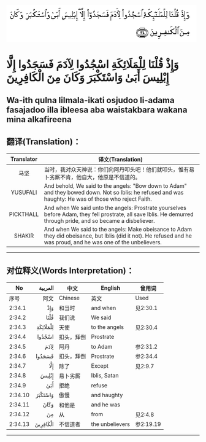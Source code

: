 ![002:034](images/002_034.gif)

#  وَإِذْ قُلْنَا لِلْمَلَائِكَةِ اسْجُدُوا لِآدَمَ فَسَجَدُوا إِلَّا إِبْلِيسَ أَبَىٰ وَاسْتَكْبَرَ وَكَانَ مِنَ الْكَافِرِينَ 

## Wa-ith qulna lilmala-ikati osjudoo li-adama fasajadoo illa ibleesa aba waistakbara wakana mina alkafireena

## 翻译(Translation)：

| Translator | 译文(Translation)                                            |
| :--------: | ------------------------------------------------------------ |
|    马坚    | 当时，我对众天神说：你们向阿丹叩头吧！他们就叩头，惟有易卜劣厮不肯，他自大，他原是不信道的。 |
|  YUSUFALI  | And behold, We said to the angels: "Bow down to Adam" and they bowed down. Not so Iblis: he refused and was haughty: He was of those who reject Faith. |
| PICKTHALL  | And when We said unto the angels: Prostrate yourselves before Adam, they fell prostrate, all save Iblis. He demurred through pride, and so became a disbeliever. |
|   SHAKIR   | And when We said to the angels: Make obeisance to Adam they did obeisance, but Iblis (did it not). He refused and he was proud, and he was one of the unbelievers. |

---

## 对位释义(Words Interpretation)：

| No      |  العربية | 中文       | English         | 曾用词    |
| ------- | -------: | ---------- | --------------- | --------- |
| 序号    |     阿文 | Chinese    | 英文            | Used      |
| 2:34.1  |      وَإِذْ | 和当时     | and when        | 见2:30.1  |
| 2:34.2  |     قُلْنَا | 我们说     | We said         |           |
| 2:34.3  | لِلْمَلَائِكَةِ | 天使       | to the angels   | 见2:30.4  |
| 2:34.4  |   اسْجُدُوا | 扣头，拜倒 | Prostrate       |           |
| 2:34.5  |     لِآدَمَ | 阿丹       | to Adam         | 参2:31.2  |
| 2:34.6  |   فَسَجَدُوا | 扣头，拜倒 | Prostrate       | 参2:34.4  |
| 2:34.7  |      إِلَّا | 除了       | Except          | 见2:9.7   |
| 2:34.8  |    إِبْلِيسَ | 易卜劣厮   | Iblis, Satan    |           |
| 2:34.9  |      أَبَىٰ | 拒绝       | refuse          |           |
| 2:34.10 |  وَاسْتَكْبَرَ | 傲慢       | and haughty     |           |
| 2:34.11 |     وَكَانَ | 和他是     | and he was      |           |
| 2:34.12 |       مِنَ | 从         | from            | 见2:4.8   |
| 2:34.13 | الْكَافِرِينَ | 不信道者   | the unbelievers | 参2:19.19 |

---
